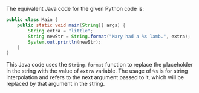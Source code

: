 The equivalent Java code for the given Python code is:
```java
public class Main {
    public static void main(String[] args) {
        String extra = "little";
        String newStr = String.format("Mary had a %s lamb.", extra);
        System.out.println(newStr);
    }
}
```
This Java code uses the `String.format` function to replace the placeholder in the string with the value of `extra` variable. 
The usage of `%s` is for string interpolation and refers to the next argument passed to it, which will be replaced by that argument in the string.
